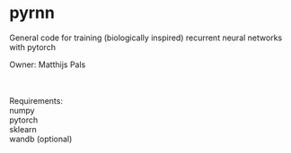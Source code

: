 # pyrnn
General code for training (biologically inspired) recurrent neural networks with pytorch

Owner: Matthijs Pals

<br />
<br />
Requirements:<br />
numpy <br />
pytorch <br />
sklearn <br />
wandb (optional)
